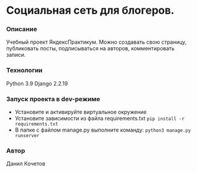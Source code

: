 # Социальная сеть для блогеров.
### Описание
Учебный проект ЯндексПрактикум. Можно создавать свою страницу, публиковать посты,
подписываться на авторов, комментировать записи.
### Технологии
Python 3.9
Django 2.2.19

### Запуск проекта в dev-режиме

 - Установите и активируйте виртуальное окружение
 - Установите зависимости из файла requirements.txt
	``pip install -r requirements.txt ``
 - В папке с файлом manage.py выполните команду:
	 ``python3 manage.py runserver``
### Автор
Данил Кочетов